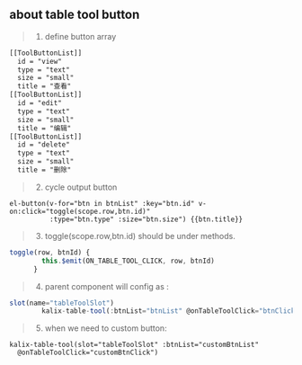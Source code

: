 ## about table tool button 
> 1. define button array
```xml
[[ToolButtonList]]
  id = "view"
  type = "text"
  size = "small"
  title = "查看"
[[ToolButtonList]]
  id = "edit"
  type = "text"
  size = "small"
  title = "编辑"
[[ToolButtonList]]
  id = "delete"
  type = "text"
  size = "small"
  title = "删除"
```

> 2. cycle output button
```vue
el-button(v-for="btn in btnList" :key="btn.id" v-on:click="toggle(scope.row,btn.id)"
          :type="btn.type" :size="btn.size") {{btn.title}}
```

> 3. toggle(scope.row,btn.id) should be under methods.
```js
toggle(row, btnId) {
        this.$emit(ON_TABLE_TOOL_CLICK, row, btnId)
      }
```

> 4. parent component will config as :
```js
slot(name="tableToolSlot")
        kalix-table-tool(:btnList="btnList" @onTableToolClick="btnClick")
```

> 5. when we need to custom button:
```
kalix-table-tool(slot="tableToolSlot" :btnList="customBtnList" 
  @onTableToolClick="customBtnClick")
```



